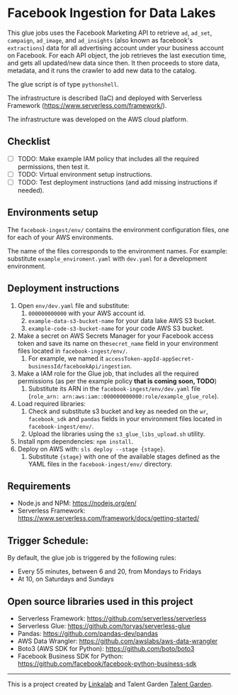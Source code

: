 # Facebook Ingestion for Data Lakes

This glue jobs uses the Facebook Marketing API to retrieve `ad`, `ad_set`, `campaign`, `ad_image`, and `ad_insights` (also known as facebook's `extractions`) data for all advertising account under your business account on Facebook. 
For each API object, the job retrieves the last execution time, and gets all updated/new data since then. It then proceeds to store data, metadata, and it runs the crawler to add new data to the catalog.

The glue script is of type `pythonshell`.

The infrastructure is described (IaC) and deployed with Serverless Framework (https://www.serverless.com/framework/).

The infrastructure was developed on the AWS cloud platform.

## Checklist

- [ ] TODO: Make example IAM policy that includes all the required permissions, then test it.
- [ ] TODO: Virtual environment setup instructions.
- [ ] TODO: Test deployment instructions (and add missing instructions if needed).

## Environments setup

The `facebook-ingest/env/` contains the environment configuration files, one for each of your AWS environments.

The name of the files corresponds to the environment names. For example: substitute `example_enviroment.yaml` with `dev.yaml` for a development environment.

## Deployment instructions

1. Open `env/dev.yaml` file and substitute:
   1. `000000000000` with your AWS account id.
   2. `example-data-s3-bucket-name` for your data lake AWS S3 bucket.
   3. `example-code-s3-bucket-name` for your code AWS S3 bucket.
2. Make a secret on AWS Secrets Manager for your Facebook access token and save its name on the`secret_name` field in your environment files located in `facebook-ingest/env/`.
   1. For example, we named it `accessToken-appId-appSecret-businessId/facebookApi/ingestion`.
3. Make a IAM role for the Glue job, that includes all the required permissions (as per the example policy **that is coming soon, TODO**)
   1. Substitute its ARN in the `facebook-ingest/env/dev.yaml` file (`role_arn: arn:aws:iam::000000000000:role/example_glue_role`).
4. Load required libraries:
   1. Check and substitute s3 bucket and key as needed on the `wr`, `facebook_sdk` and `pandas` fields in your environment files located in `facebook-ingest/env/`.
   2. Upload the libraries using the `s3_glue_libs_upload.sh` utility.
5. Install npm dependencies: `npm install`.
6. Deploy on AWS with: `sls deploy --stage {stage}`.
   1. Substitute `{stage}` with one of the available stages defined as the YAML files in the `facebook-ingest/env/` directory.

## Requirements

- Node.js and NPM: https://nodejs.org/en/
- Serverless Framework: https://www.serverless.com/framework/docs/getting-started/

## Trigger Schedule:

By default, the glue job is triggered by the following rules:

- Every 55 minutes, between 6 and 20, from Mondays to Fridays
- At 10, on Saturdays and Sundays

## Open source libraries used in this project

- Serverless Framework: https://github.com/serverless/serverless
- Serverless Glue: https://github.com/toryas/serverless-glue
- Pandas: https://github.com/pandas-dev/pandas
- AWS Data Wrangler: https://github.com/awslabs/aws-data-wrangler
- Boto3 (AWS SDK for Python): https://github.com/boto/boto3
- Facebook Business SDK for Python: https://github.com/facebook/facebook-python-business-sdk

---

This is a project created by [Linkalab](https://linkalab.it) and Talent Garden [Talent Garden](https://talentgarden.org).
